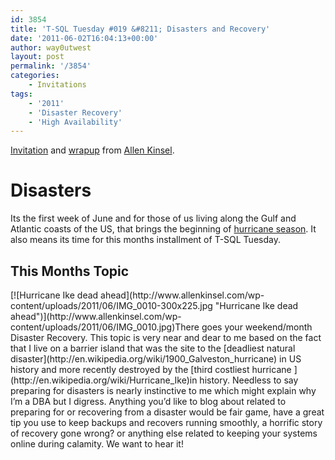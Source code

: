 ```yaml
---
id: 3854
title: 'T-SQL Tuesday #019 &#8211; Disasters and Recovery'
date: '2011-06-02T16:04:13+00:00'
author: way0utwest
layout: post
permalink: '/3854'
categories:
    - Invitations
tags:
    - '2011'
    - 'Disaster Recovery'
    - 'High Availability'
---
```


[Invitation](http://www.allenkinsel.com/archive/2011/06/invitation-for-t-sql-tuesday-19-disasters-recovery/) and [wrapup](http://www.allenkinsel.com/archive/2011/06/t-sql-tuesday-19-wrapup/) from [Allen Kinsel](http://www.allenkinsel.com/).

# Disasters

Its the first week of June and for those of us living along the Gulf and Atlantic coasts of the US, that brings the beginning of [hurricane season](http://en.wikipedia.org/wiki/2011_Atlantic_hurricane_season). It also means its time for this months installment of T-SQL Tuesday.

## This Months Topic

<div class="wp-caption aligncenter" id="attachment_902">[![Hurricane Ike dead ahead](http://www.allenkinsel.com/wp-content/uploads/2011/06/IMG_0010-300x225.jpg "Hurricane Ike dead ahead")](http://www.allenkinsel.com/wp-content/uploads/2011/06/IMG_0010.jpg)There goes your weekend/month

</div>Disaster Recovery. This topic is very near and dear to me based on the fact that I live on a barrier island that was the site to the [deadliest natural disaster](http://en.wikipedia.org/wiki/1900_Galveston_hurricane) in US history and more recently destroyed by the [third costliest hurricane ](http://en.wikipedia.org/wiki/Hurricane_Ike)in history. Needless to say preparing for disasters is nearly instinctive to me which might explain why I’m a DBA but I digress. Anything you’d like to blog about related to preparing for or recovering from a disaster would be fair game, have a great tip you use to keep backups and recovers running smoothly, a horrific story of recovery gone wrong? or anything else related to keeping your systems online during calamity. We want to hear it!